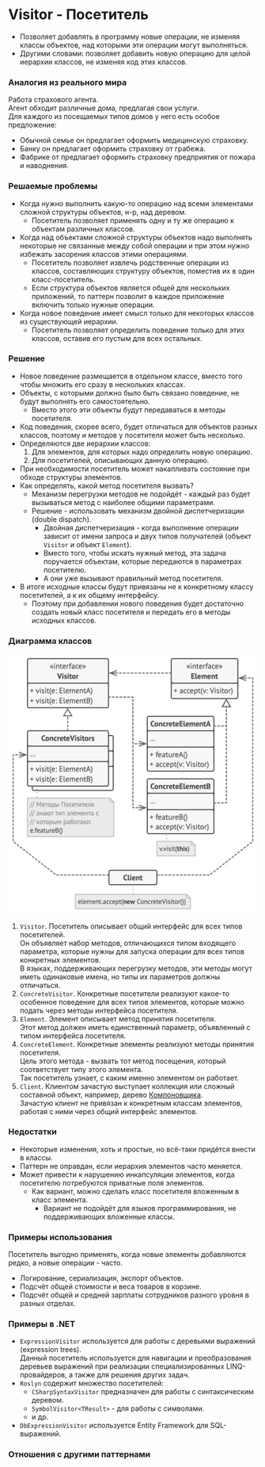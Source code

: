 ﻿# Visitor - Посетитель
* Позволяет добавлять в программу новые операции, не изменяя классы объектов, над которыми эти операции могут выполняться.
* Другими словами: позволяет добавить новую операцию для целой иерархии классов, не изменяя код этих классов.

### Аналогия из реального мира
Работа страхового агента.  
Агент обходит различные дома, предлагая свои услуги.  
Для каждого из посещаемых типов домов у него есть особое предложение:
* Обычной семье он предлагает оформить медицинскую страховку.
* Банку он предлагает оформить страховку от грабежа.
* Фабрике от предлагает оформить страховку предприятия от пожара и наводнения.

### Решаемые проблемы
* Когда нужно выполнить какую-то операцию над всеми элементами сложной структуры объектов, н-р, над деревом.
  * Посетитель позволяет применять одну и ту же операцию к объектам различных классов.
* Когда над объектами сложной структуры объектов надо выполнять некоторые не связанные между собой операции и при этом нужно избежать засорения классов этими операциями.
  * Посетитель позволяет извлечь родственные операции из классов, составляющих структуру объектов, поместив их в один класс-посетитель.
  * Если структура объектов является общей для нескольких приложений, то паттерн позволит в каждое приложение включить только нужные операции.
* Когда новое поведение имеет смысл только для некоторых классов из существующей иерархии.
  * Посетитель позволяет определить поведение только для этих классов, оставив его пустым для всех остальных.

### Решение
* Новое поведение размещается в отдельном классе, вместо того чтобы множить его сразу в нескольких классах.
* Объекты, с которыми должно было быть связано поведение, не будут выполнять его самостоятельно.
  * Вместо этого эти объекты будут передаваться в методы посетителя.
* Код поведения, скорее всего, будет отличаться для объектов разных классов, поэтому и методов у посетителя может быть несколько.
* Определяются две иерархии классов:
  1. Для элементов, для которых надо определить новую операцию.
  2. Для посетителей, описывающих данную операцию.
* При необходимости посетитель может накапливать состояние при обходе структуры элементов.
* Как определять, какой метод посетителя вызвать?
  * Механизм перегрузки методов не подойдёт - каждый раз будет вызываться метод с наиболее общими параметрами.
  * Решение - использовать механизм двойной диспетчеризации (double dispatch).
    * Двойная диспетчеризация - когда выполнение операции зависит от имени запроса и двух типов получателей (объект `Visitor` и объект `Element`).
    * Вместо того, чтобы искать нужный метод, эта задача поручается объектам, которые передаются в параметрах посетителю.
    * А они уже вызывают правильный метод посетителя.
* В итоге исходные классы будут привязаны не к конкретному классу посетителей, а к их общему интерфейсу.
  * Поэтому при добавлении нового поведения будет достаточно создать новый класс посетителя и передать его в методы исходных классов.

### Диаграмма классов
![Class diagram](Visitor.jpg)
1. `Visitor`. Посетитель описывает общий интерфейс для всех типов посетителей.  
Он объявляет набор методов, отличающихся типом входящего параметра, которые нужны для запуска операции для всех типов конкретных элементов.  
В языках, поддерживающих перегрузку методов, эти методы могут иметь одинаковые имена, но типы их параметров должны отличаться.
2. `ConcreteVisitor`. Конкретные посетители реализуют какое-то особенное поведение для всех типов элементов, которые можно подать через методы интерфейса посетителя.
3. `Element`. Элемент описывает метод принятия посетителя.  
Этот метод должен иметь единственный параметр, объявленный с типом интерфейса посетителя.
4. `ConcreteElement`. Конкретные элементы реализуют методы принятия посетителя.  
Цель этого метода - вызвать тот метод посещения, который соответствует типу этого элемента.  
Так посетитель узнает, с каким именно элементом он работает.
5. `Client`. Клиентом зачастую выступает коллекция или сложный составной объект, например, дерево [Компоновщика](../Composite/Composite.md).  
Зачастую клиент не привязан к конкретным классам элементов, работая с ними через общий интерфейс элементов.

### Недостатки
* Некоторые изменения, хоть и простые, но всё-таки придётся внести в классы.
* Паттерн не оправдан, если иерархия элементов часто меняется.
* Может привести к нарушению инкапсуляции элементов, когда посетителю потребуются приватные поля элементов.
  * Как вариант, можно сделать класс посетителя вложенным в класс элемента.
    * Вариант не подойдёт для языков программирования, не поддерживающих вложенные классы.

### Примеры использования
Посетитель выгодно применять, когда новые элементы добавляются редко, а новые операции - часто.
* Логирование, сериализация, экспорт объектов.
* Подсчёт общей стоимости и веса товаров в корзине.
* Подсчёт общей и средней зарплаты сотрудников разного уровня в разных отделах.

### Примеры в .NET
* `ExpressionVisitor` используется для работы с деревьями выражений (expression trees).  
Данный посетитель используется для навигации и преобразования деревьев выражений при реализации специализированных LINQ-провайдеров, а также для решения других задач.
* `Roslyn` содержит множество посетителей:
  * `CSharpSyntaxVisitor` предназначен для работы с синтаксическим деревом.
  * `SymbolVisitor<TResult>` - для работы с символами.
  * и др.
* `DbExpressionVisitor` используется Entity Framework для SQL-выражений.

### Отношения с другими паттернами
